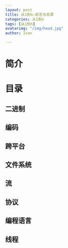 ```yaml
---
layout: post
title: 从1到n:前言与目录
categories: 从1到n
tags: [从1到n]
avatarimg: "/img/head.jpg"
author: Ivan

---
```


# 简介
# 目录
## 二进制
## 编码
## 跨平台
## 文件系统
## 流
## 协议
## 编程语言
## 线程
